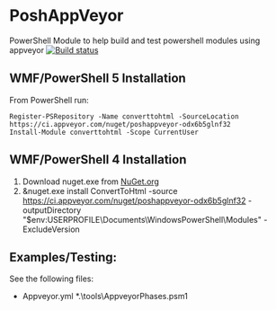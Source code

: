 # PoshAppVeyor
PowerShell Module to help build and test powershell modules using appveyor
[![Build status](https://ci.appveyor.com/api/projects/status/eq6llmtyoyfbjc66/branch/master?svg=true)](https://ci.appveyor.com/project/TravisEz13/poshappveyor/branch/master)

WMF/PowerShell 5 Installation
--------------------------------
From PowerShell run:

	Register-PSRepository -Name converttohtml -SourceLocation https://ci.appveyor.com/nuget/poshappveyor-odx6b5glnf32
	Install-Module converttohtml -Scope CurrentUser

WMF/PowerShell 4 Installation
-----------------------------
 1. Download nuget.exe from [NuGet.org](https://nuget.org/nuget.exe) 
 2. &nuget.exe install ConvertToHtml -source https://ci.appveyor.com/nuget/poshappveyor-odx6b5glnf32 -outputDirectory "$env:USERPROFILE\Documents\WindowsPowerShell\Modules\" -ExcludeVersion

Examples/Testing:
-----------------

See the following files:

* Appveyor.yml
*.\tools\AppveyorPhases.psm1